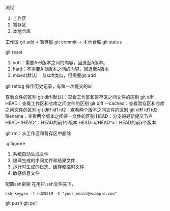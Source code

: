 流程
1. 工作区
2. 暂存区
3. 本地仓库

工作区 git add-> 暂存区 git commit -> 本地仓库 git status 

git reset
1. soft：需要A-B版本之间的内容，回退至A版本。
2. hard：不需要A-B版本之间的内容，回退至A版本
3. mixed(默认)：与soft类似，但需要git add

git reflog
操作历史记录，有每一次提交的id

查看文件的区别
git diff(默认)：查看工作区和暂存区之间文件的区别
git diff HEAD：查看工作区和仓库之间文件的区别
git diff --cached：查看暂存区和仓库之间文件的区别
git diff id1 id2：查看两个版本之间文件的区别
git diff id1 id2 filename：查看两个版本之间某一文件的区别
HEAD：分支的最新提交节点
HEAD~/HEAD^：HEAD的前1个版本
HEAD~x/HEAD^x：HEAD的前x个版本

git rm：从工作区和暂存区中删除

.gitignore
1. 系统自动生成文件
2. 编译生成的中间文件和结果文件
3. 运行时生成的日志、缓存和临时文件
4. 敏感信息文件

配置ssh密钥
在用户.ssh文件夹下，
```shell
ssh-keygen -t ed25519 -C "your_email@example.com"
```

git push
git pull
